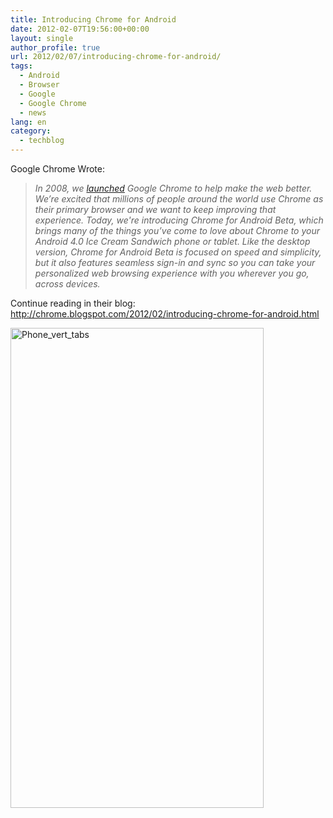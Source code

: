 ```yaml
---
title: Introducing Chrome for Android
date: 2012-02-07T19:56:00+00:00
layout: single
author_profile: true
url: 2012/02/07/introducing-chrome-for-android/
tags:
  - Android
  - Browser
  - Google
  - Google Chrome
  - news
lang: en
category: 
  - techblog
---
```

Google Chrome Wrote:

> _In 2008, we_ [_launched_](http://googleblog.blogspot.com/2008/09/fresh-take-on-browser.html) _Google Chrome to help make the web better. We’re excited that millions of people around the world use Chrome as their primary browser and we want to keep improving that experience. Today, we're introducing Chrome for Android Beta, which brings many of the things you’ve come to love about Chrome to your Android 4.0 Ice Cream Sandwich phone or tablet. Like the desktop version, Chrome for Android Beta is focused on speed and simplicity, but it also features seamless sign-in and sync so you can take your personalized web browsing experience with you wherever you go, across devices._

Continue reading in their blog: <http://chrome.blogspot.com/2012/02/introducing-chrome-for-android.html>

[<img title="Phone_vert_tabs" border="0" alt="Phone_vert_tabs" src="http://lh5.ggpht.com/-r62vIe2F0eU/TzF6u6swv9I/AAAAAAAAEik/Ki2ok1jtVPM/Phone_vert_tabs_thumb%25255B4%25255D.png?imgmax=800" width="405" height="768" />](http://lh3.ggpht.com/-B9YCETyCUd4/TzF6RqX_H8I/AAAAAAAAEic/tKVu2fiTIxs/s1600-h/Phone_vert_tabs%25255B6%25255D.png)
